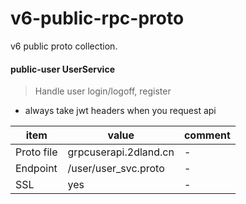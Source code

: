 # v6-public-rpc-proto

v6 public proto collection.

#### public-user UserService

>  Handle user login/logoff, register

* always take jwt headers when you request api

| item       | value                 | comment |
|------------|-----------------------|---------|
| Proto file | grpcuserapi.2dland.cn | -       |
| Endpoint   | /user/user_svc.proto  | -       |
| SSL        | yes                   | -       |

